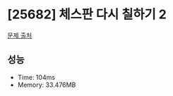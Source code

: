 # [25682] 체스판 다시 칠하기 2

[문제 출처](https://www.acmicpc.net/problem/25682)

## 성능

- Time: 104ms
- Memory: 33.476MB